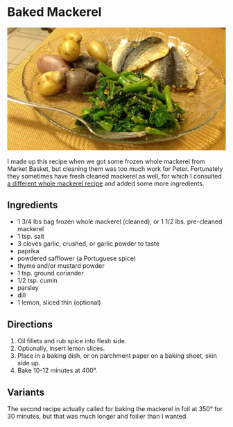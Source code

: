 # Baked Mackerel

![baked mackerel](../images/baked_mackerel.jpg)

I made up this recipe when we got some frozen whole mackerel from Market Basket, but cleaning them was too much work for Peter.  Fortunately they sometimes have fresh cleaned mackerel as well, for which I consulted [a different whole mackerel recipe](http://www.themediterraneandish.com/oven-roasted-spanish-mackerel/) and added some more ingredients.

## Ingredients

* 1 3/4 lbs bag frozen whole mackerel (cleaned), or 1 1/2 lbs. pre-cleaned mackerel
* 1 tsp. salt
* 3 cloves garlic, crushed, or garlic powder to taste
* paprika
* powdered safflower (a Portuguese spice)
* thyme and/or mustard powder
* 1 tsp. ground coriander
* 1/2 tsp. cumin
* parsley
* dill
* 1 lemon, sliced thin (optional)

## Directions

1. Oil fillets and rub spice into flesh side.
2. Optionally, insert lemon slices.
3. Place in a baking dish, or on parchment paper on a baking sheet, skin side up.
4. Bake 10-12 minutes at 400°.

## Variants

The second recipe actually called for baking the mackerel in foil at 350° for 30 minutes, but that was much longer and foilier than I wanted.
